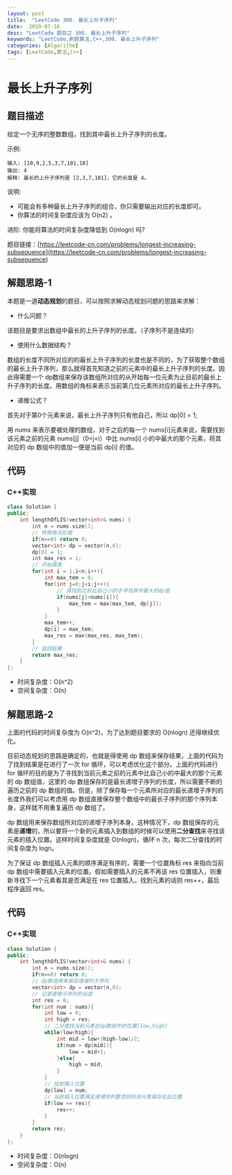 ```yaml
---
layout: post
title:  "LeetCode 300. 最长上升子序列"
date:  2019-07-16
desc: "LeetCode 题目之 300. 最长上升子序列"
keywords: "LeetCode,刷题算法,C++,300. 最长上升子序列"
categories: [Algorithm]
tags: [LeetCode,算法,C++]
---
```

# 最长上升子序列

## 题目描述

给定一个无序的整数数组，找到其中最长上升子序列的长度。

示例:

```
输入: [10,9,2,5,3,7,101,18]
输出: 4 
解释: 最长的上升子序列是 [2,3,7,101]，它的长度是 4。
```

说明:

- 可能会有多种最长上升子序列的组合，你只需要输出对应的长度即可。
- 你算法的时间复杂度应该为 O(n2) 。

进阶: 你能将算法的时间复杂度降低到 O(nlogn) 吗?

题目链接：[https://leetcode-cn.com/problems/longest-increasing-subsequence](https://leetcode-cn.com/problems/longest-increasing-subsequence)

## 解题思路-1

本题是一道**动态规划**的题目，可以按照求解动态规划问题的思路来求解：

- 什么问题？

该题目是要求出数组中最长的上升子序列的长度。（子序列不是连续的）

- 使用什么数据结构？

数组的长度不同所对应的的最长上升子序列的长度也是不同的，为了获取整个数组的最长上升子序列，那么就得首先知道之前的元素中的最长上升子序列的长度。因此得需要一个 dp数组来保存该数组所对应的从开始每一位元素为止目前的最长上升子序列的长度。用数组的角标来表示当前第几位元素所对应的最长上升子序列。

- 递推公式？

首先对于第0个元素来说，最长上升子序列只有他自己，所以 dp[0] = 1;

用 nums 来表示要被处理的数组，对于之后的每一个 nums[i]元素来说，需要找到该元素之前的元素 nums[j]（0<j<i）中比 nums[i] 小的中最大的那个元素，将其对应的 dp 数组中的值加一便是当前 dp[i] 的值。

## 代码

### C++实现

```cpp
class Solution {
public:
    int lengthOfLIS(vector<int>& nums) {
        int n = nums.size();
        // 特殊情况处理
        if(n==0) return 0;
        vector<int> dp = vector(n,0);
        dp[0] = 1;
        int max_res = 1;
        // 开始填表
        for(int i = 1;i<n;i++){
            int max_tem = 0;
            for(int j=0;j<i;j++){
                // 得找到之前比自己小的才寻找其中最大的dp值
                if(nums[j]<nums[i]){
                    max_tem = max(max_tem, dp[j]);
                }
            }
            max_tem++;
            dp[i] = max_tem;
            max_res = max(max_res, max_tem);
        }
        // 返回结果
        return max_res;
    }
};
```

- 时间复杂度：O(n^2)
- 空间复杂度：O(n)

## 解题思路-2

上面的代码的时间复杂度为 O(n^2)，为了达到题目要求的 O(nlogn) 还得继续优化。

目前动态规划的思路是确定的，也就是得使用 dp 数组来保存结果，上面的代码为了找到结果是在进行了一次 for 循环，可以考虑优化这个部分。上面的代码进行 for 循环的目的是为了寻找到当前元素之前的元素中比自己小的中最大的那个元素的 dp 数组值，这里的 dp 数组保存的是最长递增子序列的长度，所以需要不断的遍历之前的 dp 数组的值。但是，除了保存每一个元素所对应的最长递增子序列的长度外我们可以考虑用 dp 数组直接保存整个数组中的最长子序列的那个序列本身，这样就不用重复遍历 dp 数组了。

dp 数组用来保存数组所对应的递增子序列本身。这种情况下，dp 数组保存的元素是**递增**的，所以要将一个新的元素插入到数组的时候可以使用**二分查找**来寻找该元素的插入位置。这样时间复杂度就是 O(nlogn)，循环 n 次，每次二分查找的时间复杂度为 logn。

为了保证 dp 数组插入元素的顺序满足有序的，需要一个位置角标 res 来指向当前 dp 数组中需要插入元素的位置。假如需要插入的元素不再该 res 位置插入，则重新寻找下一个元素看其是否满足在 res 位置插入。找到元素的话则 res++，最后程序返回 res。

## 代码

### C++实现

```cpp
class Solution {
public:
    int lengthOfLIS(vector<int>& nums) {
        int n = nums.size();
        if(n==0) return 0;
        // dp数组用来保存递增的子序列
        vector<int> dp = vector(n,0);
        // 记录递增子序列的长度
        int res = 0;
        for(int num : nums){
            int low = 0;
            int high = res;
            // 二分查找当前元素在dp数组中的位置[low,high)
            while(low<high){
                int mid = low+(high-low)/2;
                if(num > dp[mid]){
                    low = mid+1;
                }else{
                    high = mid;
                }
            }
            // 找到插入位置
            dp[low] = num;
            // 当前插入位置满足递增序列要求则将该元素保存在此位置
            if(low == res){
                res++;
            }
        }
        return res;
    }
};
```
- 时间复杂度：O(nlogn)
- 空间复杂度：O(n)